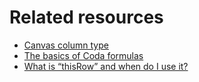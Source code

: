 **Related resources**
=====================


* [Canvas column type](https://help.coda.io/en/articles/5979455-canvas-column-type)
* [The basics of Coda formulas](https://help.coda.io/en/articles/2695142-the-basics-of-coda-formulas)
* [What is “thisRow” and when do I use it?](https://help.coda.io/en/articles/3598277-what-is-thisrow-and-when-do-i-use-it)